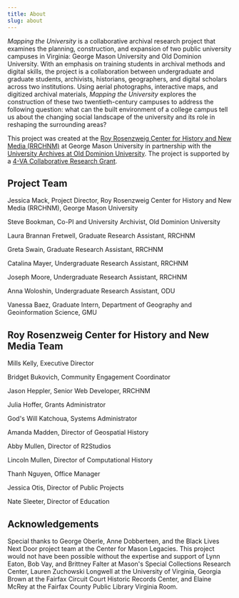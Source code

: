 ```yaml
---
title: About
slug: about
---
```


*Mapping the University* is a collaborative archival research project that examines the planning, construction, and expansion of two public university campuses in Virginia: George Mason University and Old Dominion University. With an emphasis on training students in archival methods and digital skills, the project is a collaboration between undergraduate and graduate students, archivists, historians, geographers, and digital scholars across two institutions. Using aerial photographs, interactive maps, and digitized archival materials, *Mapping the University* explores the construction of these two twentieth-century campuses to address the following question: what can the built environment of a college campus tell us about the changing social landscape of the university and its role in reshaping the surrounding areas?

This project was created at the [Roy Rosenzweig Center for History and New Media (RRCHNM)](https://rrchnm.org/) at George Mason University in partnership with the [University Archives at Old Dominion University](https://www.odu.edu/library/special-collections). The project is supported by a [4-VA Collaborative Research Grant](https://4va.gmu.edu/grants/).


## Project Team

Jessica Mack, Project Director, Roy Rosenzweig Center for History and New Media (RRCHNM), George Mason University

Steve Bookman, Co-PI and University Archivist, Old Dominion University

Laura Brannan Fretwell, Graduate Research Assistant, RRCHNM

Greta Swain, Graduate Research Assistant, RRCHNM

Catalina Mayer, Undergraduate Research Assistant, RRCHNM

Joseph Moore, Undergraduate Research Assistant, RRCHNM

Anna Woloshin, Undergraduate Research Assistant, ODU

Vanessa Baez, Graduate Intern, Department of Geography and Geoinformation Science, GMU

## Roy Rosenzweig Center for History and New Media Team

Mills Kelly, Executive Director

Bridget Bukovich, Community Engagement Coordinator

Jason Heppler, Senior Web Developer, RRCHNM

Julia Hoffer, Grants Administrator

God's Will Katchoua, Systems Administrator

Amanda Madden, Director of Geospatial History

Abby Mullen, Director of R2Studios

Lincoln Mullen, Director of Computational History

Thanh Nguyen, Office Manager

Jessica Otis, Director of Public Projects

Nate Sleeter, Director of Education

## Acknowledgements

Special thanks to George Oberle, Anne Dobberteen, and the Black Lives Next Door project team at the Center for Mason Legacies. This project would not have been possible without the expertise and support of Lynn Eaton, Bob Vay, and Brittney Falter at Mason's Special Collections Research Center, Lauren Zuchowski Longwell at the University of Virginia, Georgia Brown at the Fairfax Circuit Court Historic Records Center, and Elaine McRey at the Fairfax County Public Library Virginia Room.
